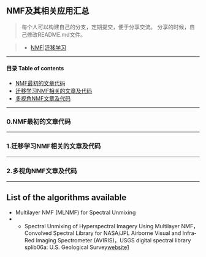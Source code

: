 ## NMF及其相关应用汇总

> 每个人可以构建自己的分支，定期提交，便于分享交流。
> 分享的时候，自己修改README.md文件。

> - [NMF]()|[迁移学习]()

- - -

#### 目录 Table of contents

* [NMF最初的文章代码]()
* [迁移学习NMF相关的文章及代码]()
* [多视角NMF文章及代码]()

- - -

### 0.NMF最初的文章代码

- - -

### 1.迁移学习NMF相关的文章及代码

- - -

### 2.多视角NMF文章及代码

- - -

List of the algorithms available 
----------------------------------------------
* Multilayer NMF (MLNMF) for Spectral Unmixing
* * Spectral Unmixing of Hyperspectral Imagery Using Multilayer NMF，Convolved Spectral Library for NASA/JPL Airborne Visual and Infra-Red Imaging Spectrometer (AVIRIS)，USGS digital spectral library splib06a: U.S. Geological Survey[website1](http://www.roozbehrajabi.net/Codes.php) 


